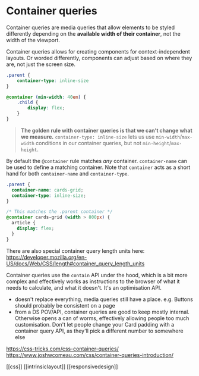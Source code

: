 # Container queries

Container queries are media queries that allow elements to be styled differently depending on the **available width of their container**, not the width of the viewport.

Container queries allows for creating components for context-independent layouts. Or worded differently, components can adjust based on where they are, not just the screen size.

```css
.parent {
	container-type: inline-size
}

@container (min-width: 40em) {
	.child {
		display: flex;
	}
}
```

>**The golden rule with container queries is that we can’t change what we measure.** `container-type: inline-size` lets us use `min-width`/`max-width` conditions in our container queries, but not `min-height`/`max-height`.

By default the `@container` rule matches _any_ container. `container-name` can be used to define a matching container. Note that `container` acts as a short hand for both `container-name` and `container-type`.

```css
.parent {
  container-name: cards-grid;
  container-type: inline-size;
}

/* This matches the .parent container */
@container cards-grid (width > 800px) {
  article {
    display: flex;
  }
}
```

There are also special container query length units here: https://developer.mozilla.org/en-US/docs/Web/CSS/length#container_query_length_units

Container queries use the `contain` API under the hood, which is a bit more complex and effectively works as instructions to the browser of what it needs to calculate, and what it doesn't. It's an optimisation API.

- doesn't replace everything, media queries still have a place. e.g. Buttons should probably be consistent on a page
- from a DS POV/API, container queries are good to keep mostly internal. Otherwise opens a can of worms, effectively allowing people too much customisation. Don't let people change your Card padding with a container query API, as they'll pick a different number to somewhere else

https://css-tricks.com/css-container-queries/
https://www.joshwcomeau.com/css/container-queries-introduction/

[[css]]
[[intrinsiclayout]]
[[responsivedesign]]